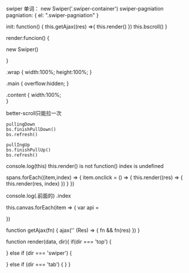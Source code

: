 swiper 
  单词：
  new Swiper('.swiper-container')
  swiper-pagniation  
  pagniation: {
    el: ".swiper-pagniation"
  }


init: function() {
  this.getAjax((res) =>{
    this.render()
  })
  this.bscroll()
}
 
 render:funcion() {


   new Swiper()

 }

.wrap {
  width:100%;
  height:100%;
}

.main {
  overflow:hidden;
}

.content {
  width:100%;  
}

better-scroll只能拉一次
    
    pullingDown
    bs.finishPullDown()
    bs.refresh()

    pullIngUp
    bs.finishPullUp()
    bs.refresh()
  
console.log(this)
this.render() is not function()
index is undefined

spans.forEach((item,index) => {
   item.onclick = () => {
     this.render((res) => {
       this.render(res, index)
     })
   }
})

console.log(.前面的)
.index


<canvas data-index=${item.sc}></canvas>


this.canvas.forEach(item => {
  var api = 
  
})

function getAjax(fn) {
  ajax('' (Res) => {
    fn && fn(res)
  })
}

function render(data, dir){
  if(dir === 'top') {

  } else if (dir === 'swiper') {

  } else if (dir === 'tab') {
  }
}
